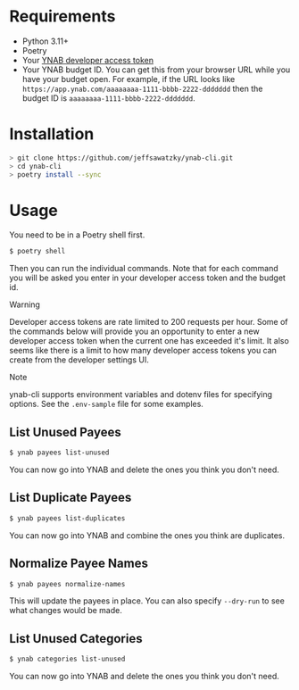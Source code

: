 # Requirements

- Python 3.11+
- Poetry
- Your [YNAB developer access token](https://api.ynab.com/#personal-access-tokens)
- Your YNAB budget ID. You can get this from your browser URL while you have your budget open. For example, if the URL looks like `https://app.ynab.com/aaaaaaaa-1111-bbbb-2222-ddddddd` then the budget ID is `aaaaaaaa-1111-bbbb-2222-ddddddd`.

# Installation
```bash
> git clone https://github.com/jeffsawatzky/ynab-cli.git
> cd ynab-cli
> poetry install --sync
```

# Usage
You need to be in a Poetry shell first.
```bash
$ poetry shell
```
Then you can run the individual commands. Note that for each command you will be asked you enter in your developer access token and the budget id.

> [!WARNING]
> Developer access tokens are rate limited to 200 requests per hour. Some of the commands below will provide you an opportunity to enter a new developer access token when the current one has exceeded it's limit. It also seems like there is a limit to how many developer access tokens you can create from the developer settings UI.

> [!NOTE]
> ynab-cli supports environment variables and dotenv files for specifying options. See the `.env-sample` file for some examples.

## List Unused Payees
```bash
$ ynab payees list-unused
```
You can now go into YNAB and delete the ones you think you don't need.

## List Duplicate Payees
```bash
$ ynab payees list-duplicates
```
You can now go into YNAB and combine the ones you think are duplicates.

## Normalize Payee Names
```bash
$ ynab payees normalize-names
```
This will update the payees in place. You can also specify `--dry-run` to see what changes would be made.

## List Unused Categories
```bash
$ ynab categories list-unused
```
You can now go into YNAB and delete the ones you think you don't need.